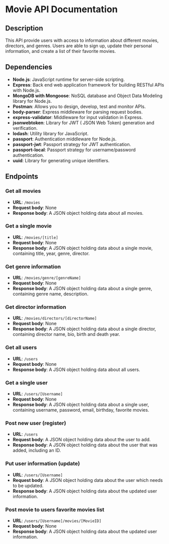 # Movie API Documentation

## Description
This API provide users with access to information about different movies, directors, and genres. Users are able to sign up, update their personal information, and create a list of their favorite movies.

## Dependencies
* **Node.js**: JavaScript runtime for server-side scripting.
* **Express**: Back end web application framework for building RESTful APIs with Node.js.
* **MongoDB with Mongoose**: NoSQL database and Object Data Modeling library for Node.js.
* **Postman**: Allows you to design, develop, test and monitor APIs.
* **body-parser**: Express middleware for parsing request bodies.
* **express-validator**: Middleware for input validation in Express.
* **jsonwebtoken**: Library for JWT ( JSON Web Token) generation and verification.
* **lodash**: Utility library for JavaScript.
* **passport**: Authentication middleware for Node.js.
* **passport-jwt**: Passport strategy for JWT authentication.
* **passport-local**: Passport strategy for username/password authentication.
* **uuid**: Library for generating unique identifiers.

## Endpoints
### Get all movies
* **URL**: `/movies`
* **Request body**: None
* **Response body**: A JSON object holding data about all movies.

### Get a single movie
* **URL**: `/movies/[title]`
* **Request body**: None
* **Response body**: A JSON object holding data about a single movie, containing title, year, genre, director.

### Get genre information
* **URL**: `/movies/genre/[genreName]`
* **Request body**: None
* **Response body**: A JSON object holding data about a single genre, containing genre name, description.

### Get director information
* **URL**: `/movies/directors/[directorName]`
* **Request body**: None
* **Response body**: 	A JSON object holding data about a single director, containing director name, bio, birth and death year.

### Get all users
* **URL**: `/users`
* **Request body**: None
* **Response body**: A JSON object holding data about all users.

### Get a single user
* **URL**: `/users/[Username]`
* **Request body**: None
* **Response body**: 	A JSON object holding data about a single user, containing username, password, email, birthday, favorite movies.

### Post new user (register)
* **URL**: `/users`
* **Request body**: A JSON object holding data about the user to add.
* **Response body**: A JSON object holding data about the user that was added, including an ID.

### Put user information (update)
* **URL**: `/users/[Username]`
* **Request body**: A JSON object holding data about the user which needs to be updated.
* **Response body**: A JSON object holding data about the updated user information.

### Post movie to users favorite movies list
* **URL**: `/users/[Username]/movies/[MovieID]`
* **Request body**: None
* **Response body**: A JSON object holding data about the updated user information.
